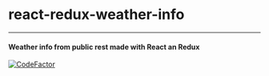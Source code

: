 # react-redux-weather-info
---
#### Weather info from public rest made with React an Redux

[![CodeFactor](https://www.codefactor.io/repository/github/agudovitoria/react-redux-weather-info/badge)](https://www.codefactor.io/repository/github/agudovitoria/react-redux-weather-info)
